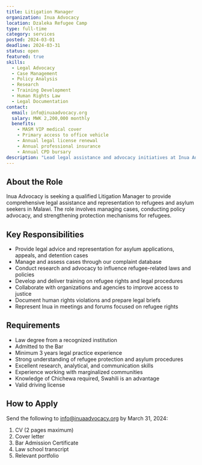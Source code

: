 ```yaml
---
title: Litigation Manager
organization: Inua Advocacy
location: Dzaleka Refugee Camp
type: full-time
category: services
posted: 2024-03-01
deadline: 2024-03-31
status: open
featured: true
skills:
  - Legal Advocacy
  - Case Management
  - Policy Analysis
  - Research
  - Training Development
  - Human Rights Law
  - Legal Documentation
contact:
  email: info@inuaadvocacy.org
  salary: MWK 2,200,000 monthly
  benefits:
    - MASM VIP medical cover
    - Primary access to office vehicle
    - Annual legal license renewal
    - Annual professional insurance
    - Annual CPD bursary
description: "Lead legal assistance and advocacy initiatives at Inua Advocacy as Litigation Manager. Provide comprehensive legal representation for refugees and asylum seekers while influencing policy changes to enhance refugee rights in Malawi."
---
```


## About the Role

Inua Advocacy is seeking a qualified Litigation Manager to provide comprehensive legal assistance and representation to refugees and asylum seekers in Malawi. The role involves managing cases, conducting policy advocacy, and strengthening protection mechanisms for refugees.

## Key Responsibilities

- Provide legal advice and representation for asylum applications, appeals, and detention cases
- Manage and assess cases through our complaint database
- Conduct research and advocacy to influence refugee-related laws and policies
- Develop and deliver training on refugee rights and legal procedures
- Collaborate with organizations and agencies to improve access to justice
- Document human rights violations and prepare legal briefs
- Represent Inua in meetings and forums focused on refugee rights

## Requirements

- Law degree from a recognized institution
- Admitted to the Bar
- Minimum 3 years legal practice experience
- Strong understanding of refugee protection and asylum procedures
- Excellent research, analytical, and communication skills
- Experience working with marginalized communities
- Knowledge of Chichewa required, Swahili is an advantage
- Valid driving license

## How to Apply

Send the following to info@inuaadvocacy.org by March 31, 2024:
1. CV (2 pages maximum)
2. Cover letter
3. Bar Admission Certificate
4. Law school transcript
5. Relevant portfolio
